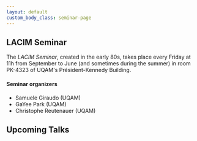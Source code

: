 ```yaml
---
layout: default
custom_body_class: seminar-page
---
```


## LACIM Seminar

The *LACIM Seminar*, created in the early 80s,
takes place every Friday at 11h from September to June (and sometimes during the summer)
in room PK-4323 of UQAM's Président-Kennedy Building.

#### Seminar organizers
- Samuele Giraudo (UQAM)
- GaYee Park (UQAM)
- Christophe Reutenauer (UQAM)

## Upcoming Talks


